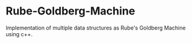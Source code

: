 # Rube-Goldberg-Machine
Implementation of multiple data structures as Rube's Goldberg Machine using c++.
